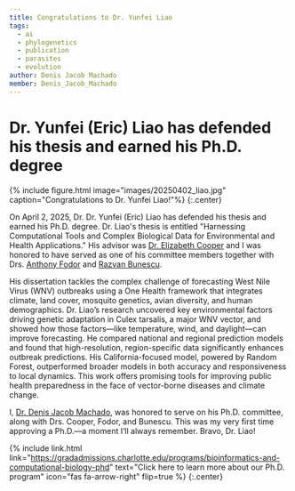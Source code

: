 ```yaml
---
title: Congratulations to Dr. Yunfei Liao
tags:
  - ai
  - phylogenetics
  - publication
  - parasites
  - evolution
author: Denis Jacob Machado
member: Denis_Jacob_Machado
---
```


# Dr. Yunfei (Eric) Liao has defended his thesis and earned his Ph.D. degree

{% include figure.html image="images/20250402_liao.jpg" caption="Congratulations to Dr. Yunfei Liao!"%}
{:.center}

On April 2, 2025, Dr. Dr. Yunfei (Eric) Liao has defended his thesis and earned his Ph.D. degree. Dr. Liao's thesis is entitled "Harnessing Computational Tools and Complex Biological Data for Environmental and Health Applications." His advisor was [Dr. Elizabeth Cooper](https://cci.charlotte.edu/directory/elizabeth-cooper/) and I was honored to have served as one of his committee members together with Drs. [Anthony Fodor](https://fodorlab.charlotte.edu/directory/anthony-fodor-0/) and [Razvan Bunescu](https://cci.charlotte.edu/directory/razvan-bunescu/).

His dissertation tackles the complex challenge of forecasting West Nile Virus (WNV) outbreaks using a One Health framework that integrates climate, land cover, mosquito genetics, avian diversity, and human demographics. Dr. Liao’s research uncovered key environmental factors driving genetic adaptation in Culex tarsalis, a major WNV vector, and showed how those factors—like temperature, wind, and daylight—can improve forecasting. He compared national and regional prediction models and found that high-resolution, region-specific data significantly enhances outbreak predictions. His California-focused model, powered by Random Forest, outperformed broader models in both accuracy and responsiveness to local dynamics. This work offers promising tools for improving public health preparedness in the face of vector-borne diseases and climate change.

I, [Dr. Denis Jacob Machado](https://phyloinformatics.com/members/Denis_Jacob_Machado.html), was honored to serve on his Ph.D. committee, along with Drs. Cooper, Fodor, and Bunescu. This was my very first time approving a Ph.D.—a moment I’ll always remember. Bravo, Dr. Liao!


{% include link.html link="https://gradadmissions.charlotte.edu/programs/bioinformatics-and-computational-biology-phd" text="Click here to learn more about our Ph.D. program" icon="fas fa-arrow-right" flip=true %}
{:.center}